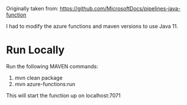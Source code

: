 Originally taken from: https://github.com/MicrosoftDocs/pipelines-java-function

I had to modify the azure functions and maven versions to use Java 11.

# Run Locally

Run the following MAVEN commands:

1. mvn clean package
1. mvn azure-functions:run

This will start the function up on localhost:7071
